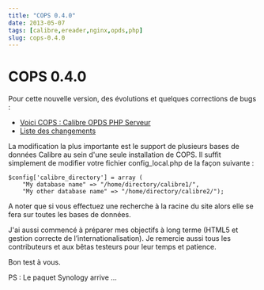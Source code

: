 ```yaml
---
title: "COPS 0.4.0"
date: 2013-05-07
tags: [calibre,ereader,nginx,opds,php]
slug: cops-0.4.0
---
```

# COPS 0.4.0

Pour cette nouvelle version, des évolutions et quelques corrections de bugs :

* [Voici COPS : Calibre OPDS PHP Serveur](/fr/oss/calibre-opds-php-server)
* [Liste des changements](/fr/oss/calibre-opds-php-server-changelog)

La modification la plus importante est le support de plusieurs bases de données Calibre au sein d'une seule installation de COPS. Il suffit simplement de modifier votre fichier config_local.php de la façon suivante : 

```
$config['calibre_directory'] = array (
    "My database name" => "/home/directory/calibre1/", 
    "My other database name" => "/home/directory/calibre2/");
```

A noter que si vous effectuez une recherche à la racine du site alors elle se fera sur toutes les bases de données.

J'ai aussi commencé à préparer mes objectifs à long terme (HTML5 et gestion correcte de l’internationalisation). Je remercie aussi tous les contributeurs et aux bêtas testeurs pour leur temps et patience.

Bon test à vous.

PS : Le paquet Synology arrive ...
